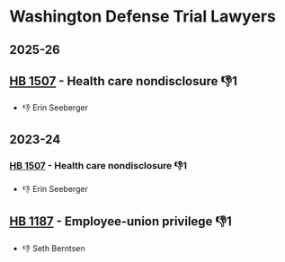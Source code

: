# Washington Defense Trial Lawyers
## 2025-26

## [HB 1507](/bill/2025-26/hb/1507/) - Health care nondisclosure  👎1 
* 👎 Erin Seeberger

## 2023-24

### [HB 1507](/bill/2023-24/hb/1507/) - Health care nondisclosure  👎1 
* 👎 Erin Seeberger

## [HB 1187](/bill/2023-24/hb/1187/) - Employee-union privilege  👎1 
* 👎 Seth Berntsen
